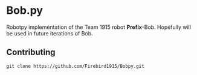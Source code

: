 # Bob.py

Robotpy implementation of the Team 1915 robot **Prefix**-Bob. Hopefully will be used in future iterations of Bob.

Contributing
------------
```git clone https://github.com/Firebird1915/Bobpy.git```
